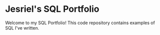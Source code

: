 # Jesriel's SQL Portfolio
Welcome to my SQL Portfolio! This code repository contains examples of SQL I've written. 
